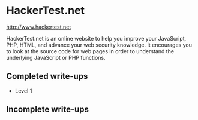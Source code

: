 # HackerTest.net

http://www.hackertest.net

HackerTest.net is an online website to help you improve your JavaScript, PHP, HTML, and advance your web security knowledge. It encourages you to look at the source code for web pages in order to understand the underlying JavaScript or PHP functions.



## Completed write-ups

* Level 1



## Incomplete write-ups
